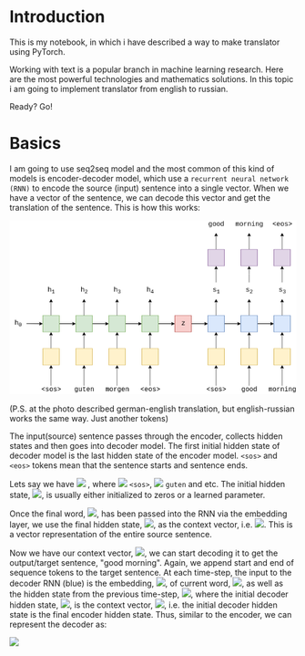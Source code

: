 # Introduction
This is my notebook, in which i have described a way to make translator using PyTorch. 

Working with text is a popular branch in machine learning research. Here are the most powerful technologies and mathematics solutions. In this topic i am going to implement translator from english to russian. 

Ready? Go!

# Basics

I am going to use seq2seq model and the most common of this kind of models is encoder-decoder model, which use a `recurrent neural network (RNN)` to encode the source (input) sentence into a single vector. When we have a vector of the sentence, we can decode this vector and get the translation of the sentence. This is how this works:

![](./img_trans/seq2seq1.png)

(P.S. at the photo described german-english translation, but english-russian works the same way. Just another tokens)

The input(source) sentence passes through the encoder, collects hidden states and then goes into decoder model. The first initial hidden state of decoder model is the last hidden state of the encoder model. `<sos>` and `<eos>` tokens mean that the sentence starts and sentence ends. 

Lets say we have <img src="https://render.githubusercontent.com/render/math?math=$X = \\{x_1, x_2, ... x_T\\}$"> , where <img src="https://render.githubusercontent.com/render/math?math=x_1 ="> `<sos>`, <img src="https://render.githubusercontent.com/render/math?math=x_2 ="> `guten` and etc. The initial hidden state, <img src="https://render.githubusercontent.com/render/math?math=h_0">, is usually either initialized to zeros or a learned parameter.

Once the final word, <img src="https://render.githubusercontent.com/render/math?math=x_T">, has been passed into the RNN via the embedding layer, we use the final hidden state, <img src="https://render.githubusercontent.com/render/math?math=h_T">, as the context vector, i.e. <img src="https://render.githubusercontent.com/render/math?math=h_T = z">. This is a vector representation of the entire source sentence.

Now we have our context vector, <img src="https://render.githubusercontent.com/render/math?math=z">, we can start decoding it to get the output/target sentence, "good morning". Again, we append start and end of sequence tokens to the target sentence. At each time-step, the input to the decoder RNN (blue) is the embedding, <img src="https://render.githubusercontent.com/render/math?math=d">, of current word, <img src="https://render.githubusercontent.com/render/math?math=d(y_t)">, as well as the hidden state from the previous time-step, <img src="https://render.githubusercontent.com/render/math?math=s_{t-1}">, where the initial decoder hidden state, <img src="https://render.githubusercontent.com/render/math?math=s_0">, is the context vector, <img src="https://render.githubusercontent.com/render/math?math=s_0 = z = h_T">, i.e. the initial decoder hidden state is the final encoder hidden state. Thus, similar to the encoder, we can represent the decoder as:

<img src="https://render.githubusercontent.com/render/math?math=">
